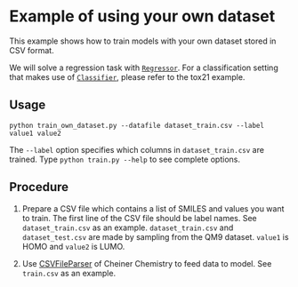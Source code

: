 # Example of using your own dataset

This example shows how to train models with your own dataset stored in CSV format.

We will solve a regression task with [`Regressor`](http://chainer-chemistry.readthedocs.io/en/stable/generated/chainer_chemistry.models.Regressor.html#chainer_chemistry.models.Regressor).
For a classification setting that makes use of [`Classifier`](http://chainer-chemistry.readthedocs.io/en/stable/generated/chainer_chemistry.models.Classifier.html#chainer_chemistry.models.Classifier), 
please refer to the tox21 example.

## Usage
```
python train_own_dataset.py --datafile dataset_train.csv --label value1 value2
```

The `--label` option specifies which columns in `dataset_train.csv` are trained.
Type `python train.py --help` to see complete options.

## Procedure
1. Prepare a CSV file which contains a list of SMILES and values you want to train.
The first line of the CSV file should be label names.
See `dataset_train.csv` as an example.
`dataset_train.csv` and `dataset_test.csv` are made by sampling from the QM9 dataset.
`value1` is HOMO and `value2` is LUMO.

2. Use [CSVFileParser](http://chainer-chemistry.readthedocs.io/en/stable/generated/chainer_chemistry.dataset.parsers.CSVFileParser.html) of Cheiner Chemistry to feed data to model.
See `train.csv` as an example.
